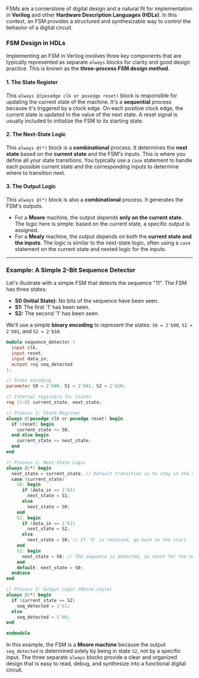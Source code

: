 FSMs are a cornerstone of digital design and a natural fit for implementation in **Verilog** and other **Hardware Description Languages (HDLs)**. In this context, an FSM provides a structured and synthesizable way to control the behavior of a digital circuit.

### FSM Design in HDLs

Implementing an FSM in Verilog involves three key components that are typically represented as separate `always` blocks for clarity and good design practice. This is known as the **three-process FSM design method**.

#### 1\. The State Register

This `always @(posedge clk or posedge reset)` block is responsible for updating the current state of the machine. It's a **sequential** process because it's triggered by a clock edge. On each positive clock edge, the current state is updated to the value of the next state. A reset signal is usually included to initialize the FSM to its starting state.

#### 2\. The Next-State Logic

This `always @(*)` block is a **combinational** process. It determines the **next state** based on the **current state** and the FSM's inputs. This is where you define all your state transitions. You typically use a `case` statement to handle each possible current state and the corresponding inputs to determine where to transition next.

#### 3\. The Output Logic

This `always @(*)` block is also a **combinational** process. It generates the FSM's outputs.

  * For a **Moore** machine, the output depends **only on the current state**. The logic here is simple: based on the current state, a specific output is assigned.
  * For a **Mealy** machine, the output depends on both the **current state and the inputs**. The logic is similar to the next-state logic, often using a `case` statement on the current state and nested logic for the inputs.

-----

### Example: A Simple 2-Bit Sequence Detector

Let's illustrate with a simple FSM that detects the sequence "11". The FSM has three states:

  * **S0 (Initial State):** No bits of the sequence have been seen.
  * **S1:** The first '1' has been seen.
  * **S2:** The second '1' has been seen.

We'll use a simple **binary encoding** to represent the states: `S0 = 2'b00`, `S1 = 2'b01`, and `S2 = 2'b10`.

```verilog
module sequence_detector (
  input clk,
  input reset,
  input data_in,
  output reg seq_detected
);

// State encoding
parameter S0 = 2'b00, S1 = 2'b01, S2 = 2'b10;

// Internal registers for states
reg [1:0] current_state, next_state;

// Process 1: State Register
always @(posedge clk or posedge reset) begin
  if (reset) begin
    current_state <= S0;
  end else begin
    current_state <= next_state;
  end
end

// Process 2: Next-State Logic
always @(*) begin
  next_state = current_state; // Default transition is to stay in the same state
  case (current_state)
    S0: begin
      if (data_in == 1'b1)
        next_state = S1;
      else
        next_state = S0;
    end
    S1: begin
      if (data_in == 1'b1)
        next_state = S2;
      else
        next_state = S0; // If '0' is received, go back to the start
    end
    S2: begin
      next_state = S0; // The sequence is detected, so reset for the next sequence
    end
    default: next_state = S0;
  endcase
end

// Process 3: Output Logic (Moore-style)
always @(*) begin
  if (current_state == S2)
    seq_detected = 1'b1;
  else
    seq_detected = 1'b0;
end

endmodule
```

In this example, the FSM is a **Moore machine** because the output `seq_detected` is determined solely by being in state `S2`, not by a specific input. The three separate `always` blocks provide a clear and organized design that is easy to read, debug, and synthesize into a functional digital circuit.